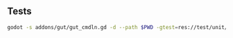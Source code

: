 ## Tests

```bash
godot -s addons/gut/gut_cmdln.gd -d --path $PWD -gtest=res://test/unit/game_test.gd -glog=1 -gexit
```
